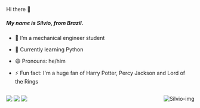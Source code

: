  Hi there 👋
 ##### My name is Silvio, from Brazil. <h4>

- 🔭 I’m a mechanical engineer student
- 🌱 Currently learning Python
- 😄 Pronouns: he/him
- ⚡️ Fun fact: I'm a huge fan of Harry Potter, Percy Jackson and Lord of the Rings

  ##

 <div>
   <a href = "https://www.linkedin.com/in/silviogomes01/" target="_blank"><img src="https://img.shields.io/badge/LinkedIn-0077B5?style=for-the-badge&logo=linkedin&logoColor=white" target="_blank"></a>
   <a href = "https://twitter.com/ttv_iitwice" target="_blank"><img src="https://img.shields.io/badge/Twitter-1DA1F2?style=for-the-badge&logo=twitter&logoColor=white" target"_blank"></a>
   <a href = "mailto:silviopgomes@gmail.com" target="_blank"><img src="https://img.shields.io/badge/Gmail-D14836?style=for-the-badge&logo=gmail&logoColor=white" target"_blank"></a>
   <img align="right" alt="Silvio-img" src="https://cdn.discordapp.com/attachments/945517689458294784/945832975885533296/oi_3.png">
 </div>
